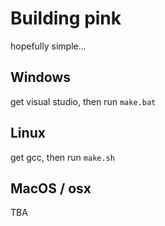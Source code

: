 # Building pink

hopefully simple...

## Windows

get visual studio, then run `make.bat`

## Linux

get gcc, then run `make.sh`

## MacOS / osx

TBA
